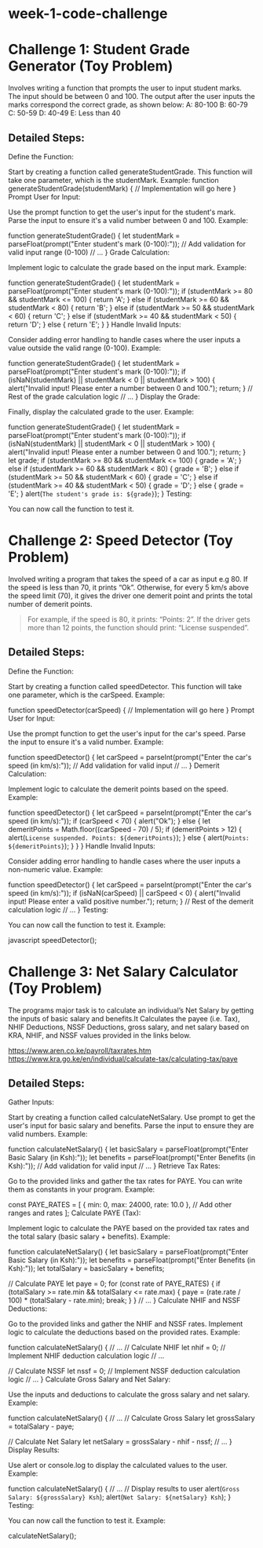 # week-1-code-challenge

# Challenge 1: Student Grade Generator (Toy Problem)

Involves writing a function that prompts the user to input student marks. The input should be between 0 and 100. The output after the user inputs the marks correspond the correct grade, as shown below: 
A: 80-100
B: 60-79
C: 50-59
D: 40-49
E: Less than 40
## Detailed Steps:
Define the Function:

Start by creating a function called generateStudentGrade.
This function will take one parameter, which is the studentMark.
Example:
function generateStudentGrade(studentMark) {
  // Implementation will go here
}
Prompt User for Input:

Use the prompt function to get the user's input for the student's mark.
Parse the input to ensure it's a valid number between 0 and 100.
Example:

function generateStudentGrade() {
  let studentMark = parseFloat(prompt("Enter student's mark (0-100):"));
  // Add validation for valid input range (0-100)
  // ...
}
Grade Calculation:

Implement logic to calculate the grade based on the input mark.
Example:

function generateStudentGrade() {
  let studentMark = parseFloat(prompt("Enter student's mark (0-100):"));
  if (studentMark >= 80 && studentMark <= 100) {
    return 'A';
  } else if (studentMark >= 60 && studentMark < 80) {
    return 'B';
  } else if (studentMark >= 50 && studentMark < 60) {
    return 'C';
  } else if (studentMark >= 40 && studentMark < 50) {
    return 'D';
  } else {
    return 'E';
  }
}
Handle Invalid Inputs:

Consider adding error handling to handle cases where the user inputs a value outside the valid range (0-100).
Example:

function generateStudentGrade() {
  let studentMark = parseFloat(prompt("Enter student's mark (0-100):"));
  if (isNaN(studentMark) || studentMark < 0 || studentMark > 100) {
    alert("Invalid input! Please enter a number between 0 and 100.");
    return;
  }
  // Rest of the grade calculation logic
  // ...
}
Display the Grade:

Finally, display the calculated grade to the user.
Example:

function generateStudentGrade() {
  let studentMark = parseFloat(prompt("Enter student's mark (0-100):"));
  if (isNaN(studentMark) || studentMark < 0 || studentMark > 100) {
    alert("Invalid input! Please enter a number between 0 and 100.");
    return;
  }
  let grade;
  if (studentMark >= 80 && studentMark <= 100) {
    grade = 'A';
  } else if (studentMark >= 60 && studentMark < 80) {
    grade = 'B';
  } else if (studentMark >= 50 && studentMark < 60) {
    grade = 'C';
  } else if (studentMark >= 40 && studentMark < 50) {
    grade = 'D';
  } else {
    grade = 'E';
  }
  alert(`The student's grade is: ${grade}`);
}
Testing:

You can now call the function to test it.

# Challenge 2: Speed Detector (Toy Problem)
Involved writing a program that takes the speed of a car as input e.g 80. If the speed is less than 70, it prints “Ok”. Otherwise, for every 5 km/s above the speed limit (70), it gives the driver one demerit point and prints the total number of demerit points.

   > For example, if the speed is 80, it prints: “Points: 2”. If the driver gets more than 12 points, the function should print: “License suspended”.
## Detailed Steps:
Define the Function:

Start by creating a function called speedDetector.
This function will take one parameter, which is the carSpeed.
Example:

function speedDetector(carSpeed) {
  // Implementation will go here
}
Prompt User for Input:

Use the prompt function to get the user's input for the car's speed.
Parse the input to ensure it's a valid number.
Example:

function speedDetector() {
  let carSpeed = parseInt(prompt("Enter the car's speed (in km/s):"));
  // Add validation for valid input
  // ...
}
Demerit Calculation:

Implement logic to calculate the demerit points based on the speed.
Example:

function speedDetector() {
  let carSpeed = parseInt(prompt("Enter the car's speed (in km/s):"));
  if (carSpeed < 70) {
    alert("Ok");
  } else {
    let demeritPoints = Math.floor((carSpeed - 70) / 5);
    if (demeritPoints > 12) {
      alert(`License suspended. Points: ${demeritPoints}`);
    } else {
      alert(`Points: ${demeritPoints}`);
    }
  }
}
Handle Invalid Inputs:

Consider adding error handling to handle cases where the user inputs a non-numeric value.
Example:

function speedDetector() {
  let carSpeed = parseInt(prompt("Enter the car's speed (in km/s):"));
  if (isNaN(carSpeed) || carSpeed < 0) {
    alert("Invalid input! Please enter a valid positive number.");
    return;
  }
  // Rest of the demerit calculation logic
  // ...
}
Testing:

You can now call the function to test it.
Example:

javascript
speedDetector();
# Challenge 3: Net Salary Calculator (Toy Problem)

The programs major task is to calculate an individual’s Net Salary by getting the inputs of basic salary and benefits.It Calculates the payee (i.e. Tax), NHIF Deductions, NSSF Deductions, gross salary, and net salary based on KRA, NHIF, and NSSF values provided in the links below.

https://www.aren.co.ke/payroll/taxrates.htm
https://www.kra.go.ke/en/individual/calculate-tax/calculating-tax/paye

## Detailed Steps:
Gather Inputs:

Start by creating a function called calculateNetSalary.
Use prompt to get the user's input for basic salary and benefits.
Parse the input to ensure they are valid numbers.
Example:

function calculateNetSalary() {
  let basicSalary = parseFloat(prompt("Enter Basic Salary (in Ksh):"));
  let benefits = parseFloat(prompt("Enter Benefits (in Ksh):"));
  // Add validation for valid input
  // ...
}
Retrieve Tax Rates:

Go to the provided links and gather the tax rates for PAYE.
You can write them as constants in your program.
Example:

const PAYE_RATES = [
  { min: 0, max: 24000, rate: 10.0 },
  // Add other ranges and rates
];
Calculate PAYE (Tax):

Implement logic to calculate the PAYE based on the provided tax rates and the total salary (basic salary + benefits).
Example:

function calculateNetSalary() {
  let basicSalary = parseFloat(prompt("Enter Basic Salary (in Ksh):"));
  let benefits = parseFloat(prompt("Enter Benefits (in Ksh):"));
  let totalSalary = basicSalary + benefits;

  // Calculate PAYE
  let paye = 0;
  for (const rate of PAYE_RATES) {
    if (totalSalary >= rate.min && totalSalary <= rate.max) {
      paye = (rate.rate / 100) * (totalSalary - rate.min);
      break;
    }
  }
  // ...
}
Calculate NHIF and NSSF Deductions:

Go to the provided links and gather the NHIF and NSSF rates.
Implement logic to calculate the deductions based on the provided rates.
Example:

function calculateNetSalary() {
  // ...
  // Calculate NHIF
  let nhif = 0;
  // Implement NHIF deduction calculation logic
  // ...

  // Calculate NSSF
  let nssf = 0;
  // Implement NSSF deduction calculation logic
  // ...
}
Calculate Gross Salary and Net Salary:

Use the inputs and deductions to calculate the gross salary and net salary.
Example:

function calculateNetSalary() {
  // ...
  // Calculate Gross Salary
  let grossSalary = totalSalary - paye;

  // Calculate Net Salary
  let netSalary = grossSalary - nhif - nssf;
  // ...
}
Display Results:

Use alert or console.log to display the calculated values to the user.
Example:

function calculateNetSalary() {
  // ...
  // Display results to user
  alert(`Gross Salary: ${grossSalary} Ksh`);
  alert(`Net Salary: ${netSalary} Ksh`);
}
Testing:

You can now call the function to test it.
Example:

calculateNetSalary();